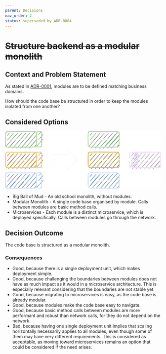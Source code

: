 ```yaml
---
parent: Decisions
nav_order: 2
status: superseded by ADR-0004
---
```


# ~~Structure backend as a modular monolith~~

## Context and Problem Statement

As stated in [ADR-0001](0001-isolate-domains-with-hexagonal-architecture.md), modules are to be defined matching business domains.

How should the code base be structured in order to keep the modules isolated from one another?

## Considered Options

<picture>
  <source media="(prefers-color-scheme: light)" srcset="../images/light-shared_kernel.svg" />
  <img src="../images/dark-shared_kernel.svg" alt="Shared Kernel" title="Shared Kernel" />
</picture>

* Big Ball of Mud - An old school monolith, without modules.
* Modular Monolith - A single code base organised by module. Calls between modules are basic method calls.
* Microservices - Each module is a distinct microservice, which is deployed specifically. Calls between modules go through the network.

## Decision Outcome

The code base is structured as a modular monolith.

### Consequences

* Good, because there is a single deployment unit, which makes deployment simple.
* Good, because challenging the boundaries between modules does not have as much impact as it would in a microservice architecture. This is especially relevant considering that the boundaries are not stable yet.
* Good, because migrating to microservices is easy, as the code base is already modular.
* Good, because modules make the code base easy to navigate.
* Good, because basic method calls between modules are more performant and robust than network calls, for they do not depend on the network.
* Bad, because having one single deployment unit implies that scaling horizontally necessarily applies to all modules, even though some of them may have very different requirements.
  This is considered as acceptable, as moving toward microservices remains an option that could be considered if the need arises.

